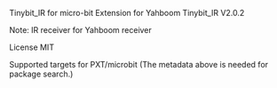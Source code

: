 Tinybit_IR for micro-bit
Extension for Yahboom Tinybit_IR V2.0.2

Note: IR receiver for Yahboom receiver

License
MIT

Supported targets
for PXT/microbit (The metadata above is needed for package search.)